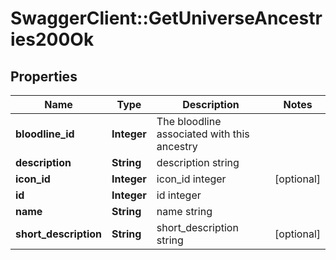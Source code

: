 # SwaggerClient::GetUniverseAncestries200Ok

## Properties
Name | Type | Description | Notes
------------ | ------------- | ------------- | -------------
**bloodline_id** | **Integer** | The bloodline associated with this ancestry | 
**description** | **String** | description string | 
**icon_id** | **Integer** | icon_id integer | [optional] 
**id** | **Integer** | id integer | 
**name** | **String** | name string | 
**short_description** | **String** | short_description string | [optional] 


